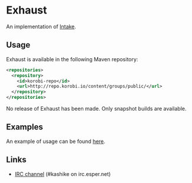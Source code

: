 Exhaust
======

An implementation of [Intake](https://github.com/sk89q/Intake).

Usage
-----

Exhaust is available in the following Maven repository:

```xml
<repositories>
  <repository>
    <id>korobi-repo</id>
    <url>http://repo.korobi.io/content/groups/public/</url>
  </repository>
</repositories>
```

No release of Exhaust has been made. Only snapshot builds are available.

Examples
--------

An example of usage can be found [here](https://gist.github.com/kashike/a9271d3e9c03a80ed8e7).


Links
-----

* [IRC channel](http://webchat.esper.net/?channels=kashike) (#kashike on irc.esper.net)
